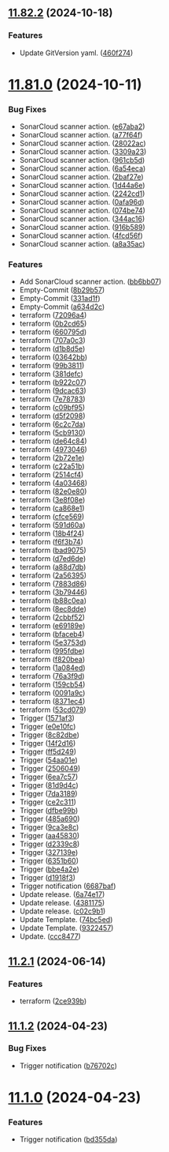 ## [11.82.2](https://github.com/leandromoreirati/pipeline-test/compare/v11.81.0...v11.82.2) (2024-10-18)


### Features

* Update GitVersion yaml. ([460f274](https://github.com/leandromoreirati/pipeline-test/commit/460f27473e67656c712bf1fd3aca2b1b0a7e14fb))



# [11.81.0](https://github.com/leandromoreirati/pipeline-test/compare/v11.2.1...v11.81.0) (2024-10-11)


### Bug Fixes

* SonarCloud scanner action. ([e67aba2](https://github.com/leandromoreirati/pipeline-test/commit/e67aba2901246191bf89aaabe7dfc8d020fa69eb))
* SonarCloud scanner action. ([a77f64f](https://github.com/leandromoreirati/pipeline-test/commit/a77f64ffff01cad65557f9e0478113a2545a9568))
* SonarCloud scanner action. ([28022ac](https://github.com/leandromoreirati/pipeline-test/commit/28022acf6462f85ba0e0b035d85ee689a96a369c))
* SonarCloud scanner action. ([3309a23](https://github.com/leandromoreirati/pipeline-test/commit/3309a23dfd174b5e3e79a6973e58423d48cc1f80))
* SonarCloud scanner action. ([961cb5d](https://github.com/leandromoreirati/pipeline-test/commit/961cb5d013b3023d24e74b923e60cb7c0428244e))
* SonarCloud scanner action. ([6a54eca](https://github.com/leandromoreirati/pipeline-test/commit/6a54ecaf12fd4a1b8fc9a866daa640594acd0d4c))
* SonarCloud scanner action. ([2baf27e](https://github.com/leandromoreirati/pipeline-test/commit/2baf27ebd08f2bbfcde9773aa543a4fe439d3b82))
* SonarCloud scanner action. ([1d44a6e](https://github.com/leandromoreirati/pipeline-test/commit/1d44a6e603bc38acbc6d6babc55767c57f21e2ca))
* SonarCloud scanner action. ([2242cd1](https://github.com/leandromoreirati/pipeline-test/commit/2242cd19c120210b1a5a1c138a1f7cc238515bfa))
* SonarCloud scanner action. ([0afa96d](https://github.com/leandromoreirati/pipeline-test/commit/0afa96dfae36af21db66a79831fd82b8c87a3d17))
* SonarCloud scanner action. ([074be74](https://github.com/leandromoreirati/pipeline-test/commit/074be745dfbccd253f3f9061d79c3498d3edd500))
* SonarCloud scanner action. ([344ac16](https://github.com/leandromoreirati/pipeline-test/commit/344ac160db948cb05d719935e77a77a4db42ecd2))
* SonarCloud scanner action. ([916b589](https://github.com/leandromoreirati/pipeline-test/commit/916b589a7ef6d75bf5529ef4f63fd119b25390c8))
* SonarCloud scanner action. ([4fcd56f](https://github.com/leandromoreirati/pipeline-test/commit/4fcd56fc0d3996309f69ad7e21b2769d50ed1444))
* SonarCloud scanner action. ([a8a35ac](https://github.com/leandromoreirati/pipeline-test/commit/a8a35ac97cf8c277318639f914dd75c0db3c9032))


### Features

* Add SonarCloud scanner action. ([bb6bb07](https://github.com/leandromoreirati/pipeline-test/commit/bb6bb07bd886658d3cc161f326313fd12481b374))
* Empty-Commit ([8b29b57](https://github.com/leandromoreirati/pipeline-test/commit/8b29b578f5e14d8abae534551850911aff4da413))
* Empty-Commit ([331ad1f](https://github.com/leandromoreirati/pipeline-test/commit/331ad1f62b5131bf423e6db77244f006ab7fa9d1))
* Empty-Commit ([a634d2c](https://github.com/leandromoreirati/pipeline-test/commit/a634d2c3b0568d7e78dcf301d963e1c1305b8afd))
* terraform ([72096a4](https://github.com/leandromoreirati/pipeline-test/commit/72096a49cd625f15c49207e282be4f1b67813cda))
* terraform ([0b2cd65](https://github.com/leandromoreirati/pipeline-test/commit/0b2cd654e17a0c878ccc5ffcd5814ad871ed037d))
* terraform ([660795d](https://github.com/leandromoreirati/pipeline-test/commit/660795d26359b775addea0cb985280c21f90a1af))
* terraform ([707a0c3](https://github.com/leandromoreirati/pipeline-test/commit/707a0c38e54ede03d1fc81e0100eaac47fbf2fa0))
* terraform ([d1b8d5e](https://github.com/leandromoreirati/pipeline-test/commit/d1b8d5ed9dcb4fccf95b3aeb611e92648b0bdc41))
* terraform ([03642bb](https://github.com/leandromoreirati/pipeline-test/commit/03642bb85342413133a9652d6e2eb24e302eb065))
* terraform ([99b3811](https://github.com/leandromoreirati/pipeline-test/commit/99b3811c5c5225d1fd3269d27e700000a19f428a))
* terraform ([381defc](https://github.com/leandromoreirati/pipeline-test/commit/381defcf59244b2695fcbf14f56bfba279ab46a2))
* terraform ([b922c07](https://github.com/leandromoreirati/pipeline-test/commit/b922c070a4e8acf71a5cb28663d8de2523cb0eb0))
* terraform ([9dcac63](https://github.com/leandromoreirati/pipeline-test/commit/9dcac63bc27bd495a914f5e803ada2a741f97f8c))
* terraform ([7e78783](https://github.com/leandromoreirati/pipeline-test/commit/7e78783a5fbb4f6692548d74bb3924fd5d6c3788))
* terraform ([c09bf95](https://github.com/leandromoreirati/pipeline-test/commit/c09bf95f5c74765d76b80fbbb5f5025cc5a87f02))
* terraform ([d5f2098](https://github.com/leandromoreirati/pipeline-test/commit/d5f20989295c48f794ca07167bd3f1f65b08543c))
* terraform ([6c2c7da](https://github.com/leandromoreirati/pipeline-test/commit/6c2c7da61c58949ae8bd674983bdcd689e6ed4c4))
* terraform ([5cb9130](https://github.com/leandromoreirati/pipeline-test/commit/5cb91307b18d136bc23feedec736cb9c4e7ca411))
* terraform ([de64c84](https://github.com/leandromoreirati/pipeline-test/commit/de64c841f9454d302be6111e7a28d7147c4d7a14))
* terraform ([4973046](https://github.com/leandromoreirati/pipeline-test/commit/4973046a2435a1ec88b5ac22bbcdebe4fb126ae7))
* terraform ([2b72e1e](https://github.com/leandromoreirati/pipeline-test/commit/2b72e1e197738f846c6313023038706553b5812c))
* terraform ([c22a51b](https://github.com/leandromoreirati/pipeline-test/commit/c22a51b9ff820d96a1254fa09332d02d7fb2cb56))
* terraform ([2514cf4](https://github.com/leandromoreirati/pipeline-test/commit/2514cf42377dd3001d09261b58b6de78474fb8f9))
* terraform ([4a03468](https://github.com/leandromoreirati/pipeline-test/commit/4a034686369e24dea092a8b232f5c9f7c64ef2d9))
* terraform ([82e0e80](https://github.com/leandromoreirati/pipeline-test/commit/82e0e804a05d7d8343ea0247e1768eb2d65adb92))
* terraform ([3e8f08e](https://github.com/leandromoreirati/pipeline-test/commit/3e8f08e5a399b50b9c1a8420a861f9caf0f7d6b6))
* terraform ([ca868e1](https://github.com/leandromoreirati/pipeline-test/commit/ca868e15aace3090d482d68d5ff5e201d7e53a5a))
* terraform ([cfce569](https://github.com/leandromoreirati/pipeline-test/commit/cfce56964de0fdef042ce0a501a1774dc8dd2256))
* terraform ([591d60a](https://github.com/leandromoreirati/pipeline-test/commit/591d60a1c60b2c6a2deb139d28130f5178e441a0))
* terraform ([18b4f24](https://github.com/leandromoreirati/pipeline-test/commit/18b4f24e6bba9e3c508e581700c8f4b1751b6e4b))
* terraform ([f6f3b74](https://github.com/leandromoreirati/pipeline-test/commit/f6f3b74d69b6f62ceb2ac80d3fa4d2eaafdeb232))
* terraform ([bad9075](https://github.com/leandromoreirati/pipeline-test/commit/bad90750379b3901b3ccf8b3e02ca374fd0fbb2d))
* terraform ([d7ed6de](https://github.com/leandromoreirati/pipeline-test/commit/d7ed6ded161e403eb9c5c356bad4e763bbcc6f14))
* terraform ([a88d7db](https://github.com/leandromoreirati/pipeline-test/commit/a88d7db333be6e984bcad49745763f4c3b85ff61))
* terraform ([2a56395](https://github.com/leandromoreirati/pipeline-test/commit/2a56395f16ceafb78341a340d332715c591f9196))
* terraform ([7883d86](https://github.com/leandromoreirati/pipeline-test/commit/7883d8625dd107f38521fef06f1c5a5369bcdd83))
* terraform ([3b79446](https://github.com/leandromoreirati/pipeline-test/commit/3b79446cccfdac5bcd1444cf1400fc348ac515cb))
* terraform ([b88c0ea](https://github.com/leandromoreirati/pipeline-test/commit/b88c0ea1ca02a06e88fe130c8ca883ada3344d6e))
* terraform ([8ec8dde](https://github.com/leandromoreirati/pipeline-test/commit/8ec8ddedb491d7a0bde8f7ee33f2f65b92198268))
* terraform ([2cbbf52](https://github.com/leandromoreirati/pipeline-test/commit/2cbbf52be132183ed7660be3c0e44cda5b332e4e))
* terraform ([e69189e](https://github.com/leandromoreirati/pipeline-test/commit/e69189effd3fb276a3087543650adc08ed6c3272))
* terraform ([bfaceb4](https://github.com/leandromoreirati/pipeline-test/commit/bfaceb4c00f38ed29b5a2b3945692b0b627c5101))
* terraform ([5e3753d](https://github.com/leandromoreirati/pipeline-test/commit/5e3753d882fb500a1733dc52b9ce9408bae630e7))
* terraform ([995fdbe](https://github.com/leandromoreirati/pipeline-test/commit/995fdbea2741ca60f5d9bd0c8098145ddc959c41))
* terraform ([f820bea](https://github.com/leandromoreirati/pipeline-test/commit/f820bea166ac6088465fd2e2b6adf8c155a5b266))
* terraform ([1a084ed](https://github.com/leandromoreirati/pipeline-test/commit/1a084ed6ecd26787f9159bcbdf706cd1223d2919))
* terraform ([76a3f9d](https://github.com/leandromoreirati/pipeline-test/commit/76a3f9d891db16a0f9de64ce9f2d886694a965f7))
* terraform ([159cb54](https://github.com/leandromoreirati/pipeline-test/commit/159cb5407a7f858fdfcc60320cf8564317c51886))
* terraform ([0091a9c](https://github.com/leandromoreirati/pipeline-test/commit/0091a9ced16f8263ea0d0b737b5c7e0b7e7c7185))
* terraform ([8371ec4](https://github.com/leandromoreirati/pipeline-test/commit/8371ec4988df594b18884b13d8fa86a1cc858079))
* terraform ([53cd079](https://github.com/leandromoreirati/pipeline-test/commit/53cd079fa0a53e5506449b16688235848b0ff03e))
* Trigger ([1571af3](https://github.com/leandromoreirati/pipeline-test/commit/1571af3bb1261d0a68210123773550c55cb9fd4b))
* Trigger ([e0e10fc](https://github.com/leandromoreirati/pipeline-test/commit/e0e10fc9d7aa3b11e5b6b2aad70acedcabb57479))
* Trigger ([8c82dbe](https://github.com/leandromoreirati/pipeline-test/commit/8c82dbed01402e42e6accf55e7dabc17fdb2b553))
* Trigger ([14f2d16](https://github.com/leandromoreirati/pipeline-test/commit/14f2d1621d48d6e0897719529fb3587d47572483))
* Trigger ([ff5d249](https://github.com/leandromoreirati/pipeline-test/commit/ff5d2494f62eb5202aa50901b7300c24df46f7fc))
* Trigger ([54aa01e](https://github.com/leandromoreirati/pipeline-test/commit/54aa01ef24771c9fbe94c498a4a0cf37b3e30a28))
* Trigger ([2506049](https://github.com/leandromoreirati/pipeline-test/commit/25060495a9d80979f17d471d8fd3bad4e4b20c47))
* Trigger ([6ea7c57](https://github.com/leandromoreirati/pipeline-test/commit/6ea7c57723a8bbc69d526fcf9e542d7719a3b9c7))
* Trigger ([81d9d4c](https://github.com/leandromoreirati/pipeline-test/commit/81d9d4cd7d9b6ac95f8d3001cf4d143c2001c429))
* Trigger ([7da3189](https://github.com/leandromoreirati/pipeline-test/commit/7da3189eb51035d256b196af5386aaa6863d0f08))
* Trigger ([ce2c311](https://github.com/leandromoreirati/pipeline-test/commit/ce2c311a670f04ba74b817258f0e3dd9b6ba58b2))
* Trigger ([dfbe99b](https://github.com/leandromoreirati/pipeline-test/commit/dfbe99bcd6dc68989b4a4e2c923e6aee08e86f95))
* Trigger ([485a690](https://github.com/leandromoreirati/pipeline-test/commit/485a690c7efae8885a39e886a791bb8bd08f674b))
* Trigger ([9ca3e8c](https://github.com/leandromoreirati/pipeline-test/commit/9ca3e8cdff94eb11a44683c532a018da9d68fd5b))
* Trigger ([aa45830](https://github.com/leandromoreirati/pipeline-test/commit/aa4583033c9e2877e05b553b1e8dc4e23aab6261))
* Trigger ([d2339c8](https://github.com/leandromoreirati/pipeline-test/commit/d2339c87bf61435f5b54c504b4a7478145b8967e))
* Trigger ([327139e](https://github.com/leandromoreirati/pipeline-test/commit/327139e8c297f34ef948a53407c03bc826c4e383))
* Trigger ([6351b60](https://github.com/leandromoreirati/pipeline-test/commit/6351b608e90388e312d32233b2cd1e7e54de9917))
* Trigger ([bbe4a2e](https://github.com/leandromoreirati/pipeline-test/commit/bbe4a2eea36091f46a6c9698979a34d3fe3db38c))
* Trigger ([d1918f3](https://github.com/leandromoreirati/pipeline-test/commit/d1918f3e4f0c5fea19fdb85974e60f8319eaea85))
* Trigger notification ([6687baf](https://github.com/leandromoreirati/pipeline-test/commit/6687baf02418d718bd0e42bad62cab0e85880c8e))
* Update release. ([6a74e17](https://github.com/leandromoreirati/pipeline-test/commit/6a74e1710d91f30031842fd6a88449f35dfcc450))
* Update release. ([4381175](https://github.com/leandromoreirati/pipeline-test/commit/438117528d1b9c5b1f2250828ff2fea0ae2aa7ab))
* Update release. ([c02c9b1](https://github.com/leandromoreirati/pipeline-test/commit/c02c9b1d9b0885b508efeaa6a13a23169114f498))
* Update Template. ([74bc5ed](https://github.com/leandromoreirati/pipeline-test/commit/74bc5ed99e8e42e46f13341468a05fa80b73feff))
* Update Template. ([9322457](https://github.com/leandromoreirati/pipeline-test/commit/9322457c2607cc50c6cef1a95c22c6d385aaad0e))
* Update. ([ccc8477](https://github.com/leandromoreirati/pipeline-test/commit/ccc84777c9306e5d278a383442276c1745e54165))



## [11.2.1](https://github.com/leandromoreirati/pipeline-test/compare/v11.1.2...v11.2.1) (2024-06-14)


### Features

* terraform ([2ce939b](https://github.com/leandromoreirati/pipeline-test/commit/2ce939baec1eda611812638e19da7069fadf4d28))



## [11.1.2](https://github.com/leandromoreirati/pipeline-test/compare/v11.1.0...v11.1.2) (2024-04-23)


### Bug Fixes

* Trigger notification ([b76702c](https://github.com/leandromoreirati/pipeline-test/commit/b76702cf8e25a9505f4d5e39f5fc89e8b93f0843))



# [11.1.0](https://github.com/leandromoreirati/pipeline-test/compare/v11.0.1...v11.1.0) (2024-04-23)


### Features

* Trigger notification ([bd355da](https://github.com/leandromoreirati/pipeline-test/commit/bd355da7d4f44af3e1a00e727a805767207cf976))



